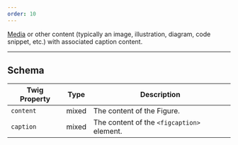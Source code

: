 ```yaml
---
order: 10
---
```

[Media](/patterns/atoms-media/index.html) or other content (typically an image, illustration, diagram, code snippet, etc.) with associated caption content.
___
<h2 class="h3 font-family--sans-serif">Schema</h2>
<table class="table--minimal font-size--xsmall">
<thead>
<tr>
  <th>Twig Property</th>
  <th>Type</th>
  <th class="w-auto">Description</th>
</tr>
</thead>
<tbody>
<tr>
  <td><code>content</code></td>
  <td>mixed</td>
  <td>The content of the Figure.</td>
</tr>
<tr>
  <td><code>caption</code></td>
  <td>mixed</td>
  <td>The content of the <code>&lt;figcaption&gt;</code> element.</td>
</tr>
</tbody>
</table>
